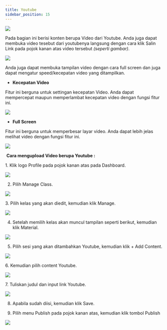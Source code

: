 ```yaml
---
title: Youtube
sidebar_position: 15
---
```

![](/img/youtube-1.jpg)

Pada bagian ini berisi konten berupa Video dari Youtube. Anda juga dapat membuka video tesebut dari youtubenya langsung dengan cara klik Salin Link pada pojok kanan atas video tersebut *(seperti gambar)*. 

![](/img/degree-lecture-youtube-6.jpg)

Anda juga dapat membuka tampilan video dengan cara full screen dan juga dapat mengatur speed/kecepatan video yang ditampilkan. 

* **Kecepatan Video**

Fitur ini berguna untuk settingan kecepatan Video. Anda dapat mempercepat maupun memperlambat kecepatan video dengan fungsi fitur ini.

![](/img/degree-lecture-youtube-4.jpg)

* **Full Screen**

Fitur ini berguna untuk memperbesar layar video. Anda dapat lebih jelas melihat video dengan fungsi fitur ini.

![](/img/degree-lecture-youtube-5.jpg)

 **Cara mengupload Video berupa Youtube :**

1. Klik logo Profile pada pojok kanan atas pada Dashboard.

![](/img/diskusi_4.jpg)

2. Pilih Manage Class.

![](/img/diskusi_5.jpg)

3. Pilih kelas yang akan diedit, kemudian klik Manage.

![](/img/diskusi_6.jpg)

4. Setelah memilih kelas akan muncul tampilan seperti berikut, kemudian klik Material.

![](/img/diskusi_7.jpg)

5. Pilih sesi yang akan ditambahkan Youtube, kemudian klik + Add Content.

![](/img/diskusi_8.jpg)

6. Kemudian pilih content Youtube.

![](/img/degree-lecture-youtube-2.jpg)

7. Tuliskan judul dan input link Youtube.

![](/img/degree-lecture-youtube.jpg)

8. Apabila sudah diisi, kemudian klik Save.

9. Pilih menu Publish pada pojok kanan atas, kemudian klik tombol Publish

![](/img/degree-lecture-publish.jpg)
